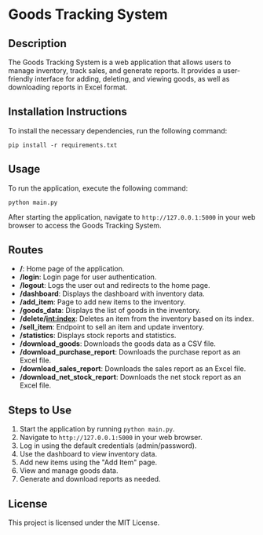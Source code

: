 # Goods Tracking System

## Description
The Goods Tracking System is a web application that allows users to manage inventory, track sales, and generate reports. It provides a user-friendly interface for adding, deleting, and viewing goods, as well as downloading reports in Excel format.

## Installation Instructions
To install the necessary dependencies, run the following command:

```
pip install -r requirements.txt
```

## Usage
To run the application, execute the following command:

```
python main.py
```

After starting the application, navigate to `http://127.0.0.1:5000` in your web browser to access the Goods Tracking System.

## Routes
- **/**: Home page of the application.
- **/login**: Login page for user authentication.
- **/logout**: Logs the user out and redirects to the home page.
- **/dashboard**: Displays the dashboard with inventory data.
- **/add_item**: Page to add new items to the inventory.
- **/goods_data**: Displays the list of goods in the inventory.
- **/delete/<int:index>**: Deletes an item from the inventory based on its index.
- **/sell_item**: Endpoint to sell an item and update inventory.
- **/statistics**: Displays stock reports and statistics.
- **/download_goods**: Downloads the goods data as a CSV file.
- **/download_purchase_report**: Downloads the purchase report as an Excel file.
- **/download_sales_report**: Downloads the sales report as an Excel file.
- **/download_net_stock_report**: Downloads the net stock report as an Excel file.

## Steps to Use
1. Start the application by running `python main.py`.
2. Navigate to `http://127.0.0.1:5000` in your web browser.
3. Log in using the default credentials (admin/password).
4. Use the dashboard to view inventory data.
5. Add new items using the "Add Item" page.
6. View and manage goods data.
7. Generate and download reports as needed.

## License
This project is licensed under the MIT License.
